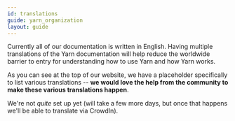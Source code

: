 ```yaml
---
id: translations
guide: yarn_organization
layout: guide
---
```


Currently all of our documentation is written in English. Having multiple translations of the Yarn documentation will help reduce the worldwide barrier to entry for understanding how to use Yarn and how Yarn works.

As you can see at the top of our website, we have a placeholder specifically to list various translations -- **we would love the help from the community to make these various translations happen**.

We're not *quite* set up yet (will take a few more days, but once that happens we'll be able to translate via CrowdIn).
